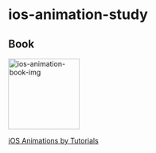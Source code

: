 # ios-animation-study 

## Book 

<img width="143" alt="ios-animation-book-img" src="https://user-images.githubusercontent.com/33976758/46199434-0a251a00-c34a-11e8-99f5-609322f6a867.png">

[iOS Animations by Tutorials](https://store.raywenderlich.com/products/ios-animations-by-tutorials)

